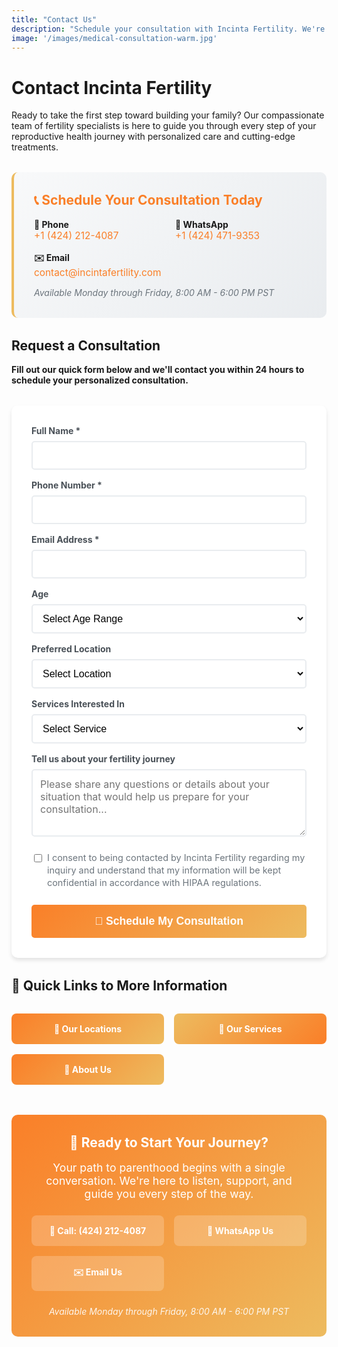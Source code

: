 ```yaml
---
title: "Contact Us"
description: "Schedule your consultation with Incinta Fertility. We're here to help you on your journey to parenthood with locations across California."
image: '/images/medical-consultation-warm.jpg'
---
```


# Contact Incinta Fertility

Ready to take the first step toward building your family? Our compassionate team of fertility specialists is here to guide you through every step of your reproductive health journey with personalized care and cutting-edge treatments.

<div style="background: linear-gradient(135deg, #f8f9fa 0%, #e9ecef 100%); padding: 2rem; border-radius: 10px; margin: 2rem 0; border-left: 4px solid #edbb5f;">
<h2 style="color: #fa7f28; margin-top: 0;">📞 Schedule Your Consultation Today</h2>
<div style="display: grid; grid-template-columns: repeat(auto-fit, minmax(200px, 1fr)); gap: 1rem; margin-top: 1rem;">
<div>
<strong>📱 Phone</strong><br>
<a href="tel:+14242124087" style="color: #fa7f28; text-decoration: none; font-size: 1.1em;">+1 (424) 212-4087</a>
</div>
<div>
<strong>💬 WhatsApp</strong><br>
<a href="https://wa.me/14244719353" style="color: #fa7f28; text-decoration: none; font-size: 1.1em;">+1 (424) 471-9353</a>
</div>
<div>
<strong>✉️ Email</strong><br>
<a href="mailto:contact@incintafertility.com" style="color: #fa7f28; text-decoration: none; font-size: 1.1em;">contact@incintafertility.com</a>
</div>
</div>
<p style="margin-bottom: 0; color: #6c757d; font-style: italic;">Available Monday through Friday, 8:00 AM - 6:00 PM PST</p>
</div>

## Request a Consultation

**Fill out our quick form below and we'll contact you within 24 hours to schedule your personalized consultation.**

<form action="https://formspree.io/f/xwpegrkv" method="POST" style="background: #ffffff; padding: 2rem; border-radius: 10px; box-shadow: 0 4px 6px rgba(0, 0, 0, 0.1); margin: 2rem 0;">
  <div style="display: grid; grid-template-columns: repeat(auto-fit, minmax(250px, 1fr)); gap: 1rem; margin-bottom: 1rem;">
    <div>
      <label for="name" style="display: block; margin-bottom: 0.5rem; font-weight: bold; color: #495057;">Full Name *</label>
      <input type="text" id="name" name="name" required style="width: 100%; padding: 0.75rem; border: 2px solid #e9ecef; border-radius: 5px; font-size: 1rem; transition: border-color 0.3s;">
    </div>
    <div>
      <label for="phone" style="display: block; margin-bottom: 0.5rem; font-weight: bold; color: #495057;">Phone Number *</label>
      <input type="tel" id="phone" name="phone" required style="width: 100%; padding: 0.75rem; border: 2px solid #e9ecef; border-radius: 5px; font-size: 1rem; transition: border-color 0.3s;">
    </div>
  </div>
  
  <div style="margin-bottom: 1rem;">
    <label for="email" style="display: block; margin-bottom: 0.5rem; font-weight: bold; color: #495057;">Email Address *</label>
    <input type="email" id="email" name="email" required style="width: 100%; padding: 0.75rem; border: 2px solid #e9ecef; border-radius: 5px; font-size: 1rem; transition: border-color 0.3s;">
  </div>
  
  <div style="margin-bottom: 1rem;">
    <label for="age" style="display: block; margin-bottom: 0.5rem; font-weight: bold; color: #495057;">Age</label>
    <select id="age" name="age" style="width: 100%; padding: 0.75rem; border: 2px solid #e9ecef; border-radius: 5px; font-size: 1rem; background: white;">
      <option value="">Select Age Range</option>
      <option value="under-25">Under 25</option>
      <option value="25-30">25-30</option>
      <option value="31-35">31-35</option>
      <option value="36-40">36-40</option>
      <option value="over-40">Over 40</option>
    </select>
  </div>
  
  <div style="margin-bottom: 1rem;">
    <label for="location" style="display: block; margin-bottom: 0.5rem; font-weight: bold; color: #495057;">Preferred Location</label>
    <select id="location" name="location" style="width: 100%; padding: 0.75rem; border: 2px solid #e9ecef; border-radius: 5px; font-size: 1rem; background: white;">
      <option value="">Select Location</option>
      <option value="torrance">Torrance (Main Office)</option>
      <option value="alhambra">Alhambra</option>
      <option value="beverly-hills">Beverly Hills</option>
      <option value="corona">Corona</option>
      <option value="irvine">Irvine</option>
      <option value="telehealth">Telehealth Consultation</option>
    </select>
  </div>
  
  <div style="margin-bottom: 1rem;">
    <label for="services" style="display: block; margin-bottom: 0.5rem; font-weight: bold; color: #495057;">Services Interested In</label>
    <select id="services" name="services" style="width: 100%; padding: 0.75rem; border: 2px solid #e9ecef; border-radius: 5px; font-size: 1rem; background: white;">
      <option value="">Select Service</option>
      <option value="consultation">Initial Consultation</option>
      <option value="ivf">IVF Treatment</option>
      <option value="iui">IUI Treatment</option>
      <option value="egg-freezing">Egg Freezing</option>
      <option value="male-fertility">Male Fertility</option>
      <option value="genetic-testing">Genetic Testing</option>
      <option value="second-opinion">Second Opinion</option>
      <option value="other">Other</option>
    </select>
  </div>
  
  <div style="margin-bottom: 1.5rem;">
    <label for="message" style="display: block; margin-bottom: 0.5rem; font-weight: bold; color: #495057;">Tell us about your fertility journey</label>
    <textarea id="message" name="message" rows="4" placeholder="Please share any questions or details about your situation that would help us prepare for your consultation..." style="width: 100%; padding: 0.75rem; border: 2px solid #e9ecef; border-radius: 5px; font-size: 1rem; resize: vertical; font-family: inherit; transition: border-color 0.3s;"></textarea>
  </div>
  
  <div style="margin-bottom: 1.5rem;">
    <label style="display: flex; align-items: flex-start; cursor: pointer;">
      <input type="checkbox" name="consent" required style="margin-right: 0.5rem; margin-top: 0.25rem;">
      <span style="font-size: 0.9rem; color: #6c757d; line-height: 1.4;">I consent to being contacted by Incinta Fertility regarding my inquiry and understand that my information will be kept confidential in accordance with HIPAA regulations.</span>
    </label>
  </div>
  
  <button type="submit" style="background: linear-gradient(135deg, #fa7f28 0%, #edbb5f 100%); color: white; padding: 1rem 2rem; border: none; border-radius: 5px; font-size: 1.1rem; font-weight: bold; cursor: pointer; transition: transform 0.2s, box-shadow 0.2s; width: 100%;">
    🚀 Schedule My Consultation
  </button>
</form>

<script>
// Add focus effects to form inputs
document.addEventListener('DOMContentLoaded', function() {
  const inputs = document.querySelectorAll('input, select, textarea');
  inputs.forEach(input => {
    input.addEventListener('focus', function() {
      this.style.borderColor = '#fa7f28';
      this.style.boxShadow = '0 0 0 2px rgba(250, 127, 40, 0.2)';
    });
    input.addEventListener('blur', function() {
      this.style.borderColor = '#e9ecef';
      this.style.boxShadow = 'none';
    });
  });
  
  const button = document.querySelector('button[type="submit"]');
  button.addEventListener('mouseenter', function() {
    this.style.transform = 'translateY(-2px)';
    this.style.boxShadow = '0 4px 8px rgba(250, 127, 40, 0.3)';
  });
  button.addEventListener('mouseleave', function() {
    this.style.transform = 'translateY(0)';
    this.style.boxShadow = 'none';
  });
});
</script>

## 🏥 Quick Links to More Information

<div style="display: grid; grid-template-columns: repeat(auto-fit, minmax(200px, 1fr)); gap: 1rem; margin: 2rem 0;">
<a href="/locations/" style="background: linear-gradient(135deg, #fa7f28 0%, #edbb5f 100%); color: white; padding: 1rem; border-radius: 8px; text-decoration: none; font-weight: bold; text-align: center; transition: transform 0.2s;">
📍 Our Locations
</a>
<a href="/services/" style="background: linear-gradient(135deg, #edbb5f 0%, #fa7f28 100%); color: white; padding: 1rem; border-radius: 8px; text-decoration: none; font-weight: bold; text-align: center; transition: transform 0.2s;">
🔬 Our Services
</a>
<a href="/about/" style="background: linear-gradient(135deg, #fa7f28 0%, #edbb5f 100%); color: white; padding: 1rem; border-radius: 8px; text-decoration: none; font-weight: bold; text-align: center; transition: transform 0.2s;">
🌟 About Us
</a>
</div>

<div style="background: linear-gradient(135deg, #fa7f28 0%, #edbb5f 100%); color: white; padding: 2rem; border-radius: 10px; text-align: center; margin: 3rem 0;">
<h2 style="color: white; margin-top: 0;">🌟 Ready to Start Your Journey?</h2>
<p style="font-size: 1.1rem; margin-bottom: 1.5rem;">Your path to parenthood begins with a single conversation. We're here to listen, support, and guide you every step of the way.</p>

<div style="display: grid; grid-template-columns: repeat(auto-fit, minmax(200px, 1fr)); gap: 1rem; margin-top: 1.5rem;">
<a href="tel:+14242124087" style="background: rgba(255,255,255,0.2); color: white; padding: 1rem; border-radius: 8px; text-decoration: none; font-weight: bold; transition: background 0.3s;">
📱 Call: (424) 212-4087
</a>
<a href="https://wa.me/14244719353" style="background: rgba(255,255,255,0.2); color: white; padding: 1rem; border-radius: 8px; text-decoration: none; font-weight: bold; transition: background 0.3s;">
💬 WhatsApp Us
</a>
<a href="mailto:contact@incintafertility.com" style="background: rgba(255,255,255,0.2); color: white; padding: 1rem; border-radius: 8px; text-decoration: none; font-weight: bold; transition: background 0.3s;">
✉️ Email Us
</a>
</div>

<p style="margin-top: 1.5rem; margin-bottom: 0; font-style: italic; opacity: 0.9;">Available Monday through Friday, 8:00 AM - 6:00 PM PST</p>
</div>